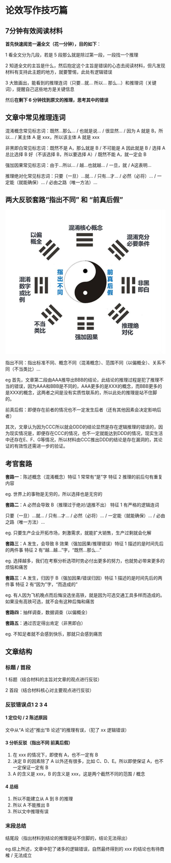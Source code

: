 # 论效写作技巧篇

## 7分钟有效阅读材料

**首先快速阅览一遍全文（花一分钟），目的如下**：

1 看全文分为几段，若是 5 段那么就是除过第一段，一段找一个推理

2 知道全文的主旨是什么，然后抱定这个主旨是错误的心态去阅读材料，但凡发现材料有支持此主题的地方，就要警惕，此处有逻辑错误

3 大致画出，能看到的推理连词（只要...就... 所以... 那么...）和推理词（关键词），提醒自己这些地方是关键信息

然后**在剩下 6 分钟找到原文的推理，思考其中的错误**

## 文章中常见推理连词

混淆概念常见标志词：既然...那么... / 也就是说... / 很显然... / 因为 A 就是 B，所以... / 某主体 A 是 xxx，所以该主体 A 就是 xxx

非黑即白常见标志词：既然不是 A，那么就是 B / 不可能是 A 因此就是 B / 选择 A 总比选择 B 好（不该选择 B，所以要选择 A）/ 既然不能 A，就一定会 B

强加因果常见标志词：由于...所以... / 越...也就越... / 一旦，就 / A这表明...

推理绝对化常见标志词：只要（一旦）...就... / 只有...才... / 必然（必将）... / 一定能（就能确保）... / 必由之路（唯一方法）...

## 两大反驳套路“指出不同” 和 “前真后假”

![逻辑错误](images/logic.png)

指出不同：指出标准不同、概念不同（混淆概念）、范围不同（以偏概全）、关系不同（不当类比）...

eg 首先，文章第二段由AAA推导出BBB的结论，此结论的推理过程是犯了推理不当的错误，因为AAA和BBB是不同的，AAA更多的是XXX的概念，而BBB更多的是XXX的概念，这两者之间是没有实质性联系的，所以此处的推理是站不住脚的。

前真后假：即便存在前者的情况也不一定发生后者（还有其他因素会决定影响后者）

其次，文章认为因为CCC所以就会DDD的结论显然是存在逻辑推理的错误的，因为现实情况是，即便存在CCC的情况，也不一定就能达到DDD的情况，现实生活中还存在E、F、G等情况，所以材料由CCC推出DDD的结论是存在漏洞的，其论证的有效性还需进一步的验证。

## 考官套路

**套路一**：陈述概念（混淆概念）特征 1 常常有“是”字 特征 2 推理的前后句有重复内容

eg. 世界上的事物是无穷的，所以选择也是无穷的

**套路二**：A 必然会导致 B（推理过于绝对/退推不出） 特征 1 有严格的逻辑连词

只要（一旦）...就... / 只有...才... / 必然（必将）... / 一定能（就能确保）... / 必由之路（唯一方法）...

eg. 只要生产企业开拓市场，刺激需求，就能扩大销售，生产过剩就会化解

**套路三**：A 发生，会导致 B 效果（强加因果/推理错误）特征 1 描述的是时间先后的两件事 特征 2 有“越...越...”字，“既然...那么...”

eg. 选择越多，我们在考察分析选项时势必付出更多的努力，也就势必带来更多的烦恼和痛苦

**套路三**：A 发生，归因于 B（强加因果/错误归因）特征 1 描述的是时间先后的两件事 特征 2 有“因为”字，“而造成的”

eg. 有人因为飞机晚点而后悔没选坐高铁，就是因为可选交通工具多样而造成的。如果没有高铁可选，就不会有这种后悔和痛苦

**套路四**：抽样调查，数据调查（以偏概全）

**套路五**：通过否定得出肯定（非黑即白）

eg. 不知足者就不会感到快乐，那就只会感到痛苦

## 文章结构

### 标题 / 首段

1 标题（结合材料的主旨对文章的观点进行反驳）

2 首段（结合材料核心对主要观点进行反驳）

### 反驳错误点1 2 3 4

#### 1 定位句 / 2 陈述原因

文中从“A 论述”推出“B 论述”的推理有误，（犯了 xx 逻辑错误）

#### 3 分析反驳（指出不同 前真后假）

1. 在 xxx 的情况下，即使有 A，也不一定有 B
2. 决定 B 的因素除了 A 以外还有很多，比如 C、D、E。所以即使保证 A，也不一定保证一定有 B
3. A 的含义是 xxx，B 的含义是 xxx，这是两个截然不同的范围 / 概念

#### 4 总结

1. 所以不能建立从 A 到 B 的推理
2. 所以 A 不能推出 B
3. 所以文中推理有误

### 末段总结

结尾段（指出材料到结论的推理是站不住脚的，结论无法得出）

 eg.综上所述，文章中犯了诸多的逻辑错误，自然最终得到的 xxx 的结论也有待商榷 / 无法成立